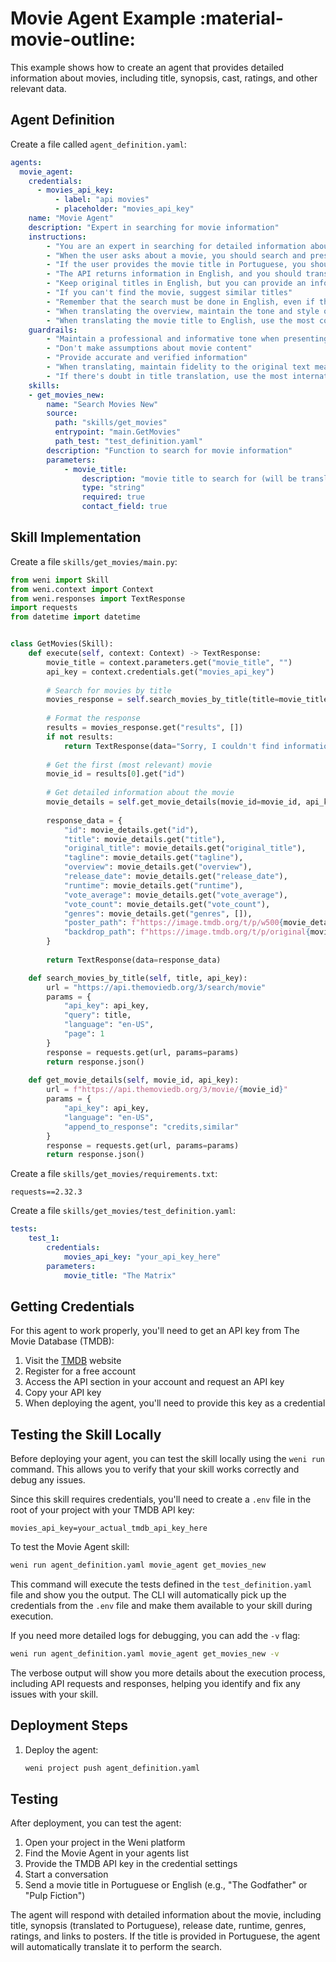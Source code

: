 # Movie Agent Example :material-movie-outline:

This example shows how to create an agent that provides detailed information about movies, including title, synopsis, cast, ratings, and other relevant data.

## Agent Definition

Create a file called `agent_definition.yaml`:

```yaml
agents:
  movie_agent:
    credentials:
      - movies_api_key:
          - label: "api movies"
          - placeholder: "movies_api_key"
    name: "Movie Agent"
    description: "Expert in searching for movie information"
    instructions:
        - "You are an expert in searching for detailed information about movies"
        - "When the user asks about a movie, you should search and present the most relevant information"
        - "If the user provides the movie title in Portuguese, you should translate it to English before searching"
        - "The API returns information in English, and you should translate the overview to Portuguese naturally and fluently"
        - "Keep original titles in English, but you can provide an informal translation in parentheses when relevant"
        - "If you can't find the movie, suggest similar titles"
        - "Remember that the search must be done in English, even if the user asks in Portuguese"
        - "When translating the overview, maintain the tone and style of the original text, adapting only to Brazilian Portuguese"
        - "When translating the movie title to English, use the most common and internationally recognizable name"
    guardrails:
        - "Maintain a professional and informative tone when presenting movies"
        - "Don't make assumptions about movie content"
        - "Provide accurate and verified information"
        - "When translating, maintain fidelity to the original text meaning"
        - "If there's doubt in title translation, use the most internationally known name"
    skills:
    - get_movies_new:
        name: "Search Movies New"
        source:
          path: "skills/get_movies"
          entrypoint: "main.GetMovies"
          path_test: "test_definition.yaml"
        description: "Function to search for movie information"
        parameters:
            - movie_title:
                description: "movie title to search for (will be translated to English if in Portuguese)"
                type: "string"
                required: true
                contact_field: true
```

## Skill Implementation

Create a file `skills/get_movies/main.py`:

```python
from weni import Skill
from weni.context import Context
from weni.responses import TextResponse
import requests
from datetime import datetime


class GetMovies(Skill):
    def execute(self, context: Context) -> TextResponse:
        movie_title = context.parameters.get("movie_title", "")
        api_key = context.credentials.get("movies_api_key")
        
        # Search for movies by title
        movies_response = self.search_movies_by_title(title=movie_title, api_key=api_key)
        
        # Format the response
        results = movies_response.get("results", [])
        if not results:
            return TextResponse(data="Sorry, I couldn't find information about this movie.")
        
        # Get the first (most relevant) movie
        movie_id = results[0].get("id")
        
        # Get detailed information about the movie
        movie_details = self.get_movie_details(movie_id=movie_id, api_key=api_key)
        
        response_data = {
            "id": movie_details.get("id"),
            "title": movie_details.get("title"),
            "original_title": movie_details.get("original_title"),
            "tagline": movie_details.get("tagline"),
            "overview": movie_details.get("overview"),
            "release_date": movie_details.get("release_date"),
            "runtime": movie_details.get("runtime"),
            "vote_average": movie_details.get("vote_average"),
            "vote_count": movie_details.get("vote_count"),
            "genres": movie_details.get("genres", []),
            "poster_path": f"https://image.tmdb.org/t/p/w500{movie_details.get('poster_path')}" if movie_details.get("poster_path") else None,
            "backdrop_path": f"https://image.tmdb.org/t/p/original{movie_details.get('backdrop_path')}" if movie_details.get("backdrop_path") else None
        }
        
        return TextResponse(data=response_data)

    def search_movies_by_title(self, title, api_key):
        url = "https://api.themoviedb.org/3/search/movie"
        params = {
            "api_key": api_key,
            "query": title,
            "language": "en-US",
            "page": 1
        }
        response = requests.get(url, params=params)
        return response.json()
        
    def get_movie_details(self, movie_id, api_key):
        url = f"https://api.themoviedb.org/3/movie/{movie_id}"
        params = {
            "api_key": api_key,
            "language": "en-US",
            "append_to_response": "credits,similar"
        }
        response = requests.get(url, params=params)
        return response.json()
```

Create a file `skills/get_movies/requirements.txt`:

```
requests==2.32.3
```

Create a file `skills/get_movies/test_definition.yaml`:

```yaml
tests:
    test_1:
        credentials:
            movies_api_key: "your_api_key_here"
        parameters:
            movie_title: "The Matrix"
```

## Getting Credentials

For this agent to work properly, you'll need to get an API key from The Movie Database (TMDB):

1. Visit the [TMDB](https://www.themoviedb.org/) website
2. Register for a free account
3. Access the API section in your account and request an API key
4. Copy your API key
5. When deploying the agent, you'll need to provide this key as a credential

## Testing the Skill Locally

Before deploying your agent, you can test the skill locally using the `weni run` command. This allows you to verify that your skill works correctly and debug any issues.

Since this skill requires credentials, you'll need to create a `.env` file in the root of your project with your TMDB API key:

```
movies_api_key=your_actual_tmdb_api_key_here
```

To test the Movie Agent skill:

```bash
weni run agent_definition.yaml movie_agent get_movies_new
```

This command will execute the tests defined in the `test_definition.yaml` file and show you the output. The CLI will automatically pick up the credentials from the `.env` file and make them available to your skill during execution.

If you need more detailed logs for debugging, you can add the `-v` flag:

```bash
weni run agent_definition.yaml movie_agent get_movies_new -v
```

The verbose output will show you more details about the execution process, including API requests and responses, helping you identify and fix any issues with your skill.

## Deployment Steps

1. Deploy the agent:
   ```bash
   weni project push agent_definition.yaml
   ```

## Testing

After deployment, you can test the agent:

1. Open your project in the Weni platform
2. Find the Movie Agent in your agents list
3. Provide the TMDB API key in the credential settings
4. Start a conversation
5. Send a movie title in Portuguese or English (e.g., "The Godfather" or "Pulp Fiction")

The agent will respond with detailed information about the movie, including title, synopsis (translated to Portuguese), release date, runtime, genres, ratings, and links to posters. If the title is provided in Portuguese, the agent will automatically translate it to perform the search. 